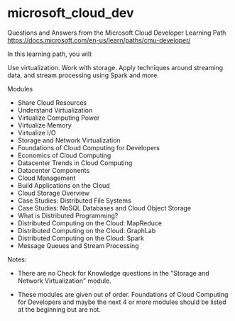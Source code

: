 # microsoft_cloud_dev
Questions and Answers from the Microsoft Cloud Developer Learning Path
https://docs.microsoft.com/en-us/learn/paths/cmu-developer/

In this learning path, you will:

Use virtualization.
Work with storage.
Apply techniques around streaming data, and stream processing using Spark and more.

Modules
* Share Cloud Resources
* Understand Virtualization
* Virtualize Computing Power
* Virtualize Memory
* Virtualize I/O
* Storage and Network Virtualization
* Foundations of Cloud Computing for Developers
* Economics of Cloud Computing
* Datacenter Trends in Cloud Computing
* Datacenter Components
* Cloud Management
* Build Applications on the Cloud
* Cloud Storage Overview
* Case Studies: Distributed File Systems
* Case Studies: NoSQL Databases and Cloud Object Storage
* What is Distributed Programming?
* Distributed Computing on the Cloud: MapReduce
* Distributed Computing on the Cloud: GraphLab
* Distributed Computing on the Cloud: Spark
* Message Queues and Stream Processing

Notes:
* There are no Check for Knowledge questions in the "Storage and Network Virtualization" module.  

* These modules are given out of order.  Foundations of Cloud Computing for Developers and maybe the next 4 or more modules should be listed at the beginning but are not.
